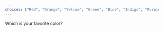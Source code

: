 ```yaml
---
choices: ["Red", "Orange", "Yellow", "Green", "Blue", "Indigo", "Purple", "Pink", "Brown", "Black", "Gray", "White"]
---
```


Which is your favorite color?